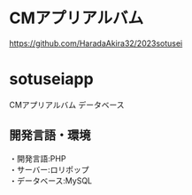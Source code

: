 # CMアプリアルバム
https://github.com/HaradaAkira32/2023sotusei

# sotuseiapp
CMアプリアルバム
データベース

## 開発言語・環境
・開発言語:PHP<br>
・サーバー:ロリポップ<br>
・データベース:MySQL

